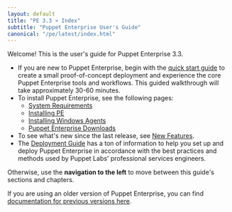 ```yaml
---
layout: default
title: "PE 3.3 » Index"
subtitle: "Puppet Enterprise User's Guide"
canonical: "/pe/latest/index.html"
---
```



Welcome! This is the user's guide for Puppet Enterprise 3.3.


* If you are new to Puppet Enterprise, begin with the [quick start guide](./quick_start.html) to create a small proof-of-concept deployment and experience the core Puppet Enterprise tools and workflows. This guided walkthrough will take approximately 30-60 minutes.
* To install Puppet Enterprise, see the following pages:
    * [System Requirements](./install_system_requirements.html)
    * [Installing PE](./install_basic.html)
    * [Installing Windows Agents](./install_windows.html)
    * [Puppet Enterprise Downloads](http://info.puppetlabs.com/download-pe.html)
* To see what's new since the last release, see [New Features](./overview_whats_new.html).
* The [Deployment Guide](../../guides/deployment_guide/index.html) has a ton of information to help you set up and deploy Puppet Enterprise in accordance with the best practices and methods used by Puppet Labs' professional services engineers.

Otherwise, use the **navigation to the left** to move between this guide's sections and chapters.

If you are using an older version of Puppet Enterprise, you can find [documentation for previous versions here](http://docs.puppetlabs.com/pe/index.html).
